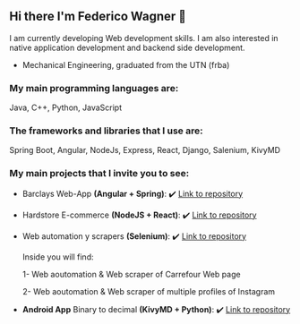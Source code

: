 ## Hi there I'm Federico Wagner 👋

I am currently developing Web development skills. I am also interested in native application development and backend side development.

- Mechanical Engineering, graduated from the UTN (frba)

###  My main programming languages are:
  Java, C++, Python, JavaScript
  
###  The frameworks and libraries that I use are:
  Spring Boot, Angular, NodeJs, Express, React, Django, Salenium, KivyMD
  
  ### My main projects that I invite you to see:
  
- Barclays Web-App <b>(Angular + Spring)</b>:  :heavy_check_mark: <a href="https://github.com/Federico-Wagner/AcademIT-ANGULAR-SPRINGBOOT" >Link to repository </a>
  
- Hardstore E-commerce <b>(NodeJS + React)</b>: :heavy_check_mark: <a href="https://github.com/Federico-Wagner/HardStore-Ecomerce" >Link to repository </a>

- Web automation y scrapers <b>(Selenium)</b>:  :heavy_check_mark: <a href="https://github.com/Federico-Wagner/Web-Scraping-Projects" >Link to repository </a>
  <p>Inside you will find:</p>
  <p>1- Web aoutomation & Web scraper of Carrefour Web page</p>
  <p>2- Web aoutomation & Web scraper of multiple profiles of Instagram</p>
  
- <b>Android App</b> Binary to decimal <b>(KivyMD + Python)</b>:  :heavy_check_mark: <a href="https://github.com/Federico-Wagner/Android_App-Python_KivyMD" >Link to repository </a>
  

<!--
**Federico-Wagner/Federico-Wagner** is a ✨ _special_ ✨ repository because its `README.md` (this file) appears on your GitHub profile.

Here are some ideas to get you started:

- 🔭 I’m currently working on ...
- 🌱 I’m currently learning ...
- 👯 I’m looking to collaborate on ...
- 🤔 I’m looking for help with ...
- 💬 Ask me about ...
- 📫 How to reach me: ...
- 😄 Pronouns: ...
- ⚡ Fun fact: ...
-->
